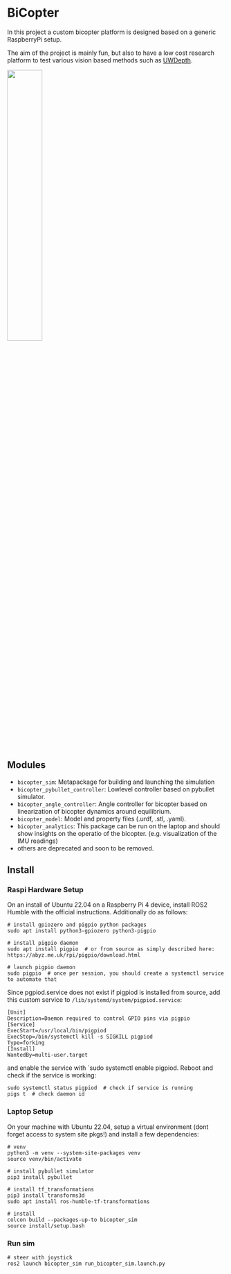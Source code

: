 # BiCopter
In this project a custom bicopter platform is designed based on a generic RaspberryPi setup.

The aim of the project is mainly fun, but also to have a low cost research platform to test various vision based methods such as [UWDepth](https://github.com/ebnerluca/uw_depth).

<img src="https://github.com/ebnerluca/bicopter/assets/48278846/9bfedd10-16d8-43e5-8040-08637a36a194" width="40%">


## Modules

- `bicopter_sim`: Metapackage for building and launching the simulation
- `bicopter_pybullet_controller`: Lowlevel controller based on pybullet simulator.
- `bicopter_angle_controller`: Angle controller for bicopter based on linearization of bicopter dynamics around equilibrium.
- `bicopter_model`: Model and property files (.urdf, .stl, .yaml).
- `bicopter_analytics`: This package can be run on the laptop and should show insights on the operatio of the bicopter. (e.g. visualization of the IMU readings)
- others are deprecated and soon to be removed.

## Install
### Raspi Hardware Setup
On an install of Ubuntu 22.04 on a Raspberry Pi 4 device, install ROS2 Humble with the official instructions. Additionally do as follows:
```
# install gpiozero and pigpio python packages
sudo apt install python3-gpiozero python3-pigpio

# install pigpio daemon
sudo apt install pigpio  # or from source as simply described here: https://abyz.me.uk/rpi/pigpio/download.html

# launch pigpio daemon
sudo pigpio  # once per session, you should create a systemctl service to automate that
```

Since pgpiod.service does not exist if pigpiod is installed from source, add this custom service to `/lib/systemd/system/pigpiod.service`:
```
[Unit]
Description=Daemon required to control GPIO pins via pigpio
[Service]
ExecStart=/usr/local/bin/pigpiod
ExecStop=/bin/systemctl kill -s SIGKILL pigpiod
Type=forking
[Install]
WantedBy=multi-user.target
```
and enable the service with `sudo systemctl enable pigpiod. Reboot and check if the service is working: 
```
sudo systemctl status pigpiod  # check if service is running
pigs t  # check daemon id
```

### Laptop Setup
On your machine with Ubuntu 22.04, setup a virtual environment (dont forget access to system site pkgs!) and install a few dependencies:
```
# venv
python3 -m venv --system-site-packages venv
source venv/bin/activate

# install pybullet simulator
pip3 install pybullet

# install tf_transformations
pip3 install transforms3d
sudo apt install ros-humble-tf-transformations

# install
colcon build --packages-up-to bicopter_sim
source install/setup.bash
```

### Run sim
```
# steer with joystick
ros2 launch bicopter_sim run_bicopter_sim.launch.py
```




